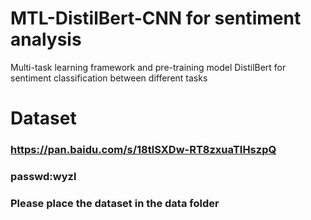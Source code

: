# MTL-DistilBert-CNN for sentiment analysis
Multi-task learning framework and pre-training model DistilBert for sentiment classification between different tasks
# Dataset
### https://pan.baidu.com/s/18tlSXDw-RT8zxuaTIHszpQ 
  
### passwd:wyzl  
  
### Please place the dataset in the data folder  
